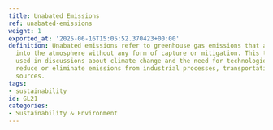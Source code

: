 ```yaml
---
title: Unabated Emissions
ref: unabated-emissions
weight: 1
exported_at: '2025-06-16T15:05:52.370423+00:00'
definition: Unabated emissions refer to greenhouse gas emissions that are released
  into the atmosphere without any form of capture or mitigation. This term is often
  used in discussions about climate change and the need for technologies that can
  reduce or eliminate emissions from industrial processes, transportation, and other
  sources.
tags:
- sustainability
id: GL21
categories:
- Sustainability & Environment
---
```



